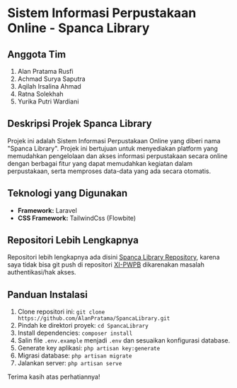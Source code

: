# Sistem Informasi Perpustakaan Online - Spanca Library

## Anggota Tim
1. Alan Pratama Rusfi
2. Achmad Surya Saputra
3. Aqilah Irsalina Ahmad
4. Ratna Solekhah
5. Yurika Putri Wardiani

## Deskripsi Projek Spanca Library
Projek ini adalah Sistem Informasi Perpustakaan Online yang diberi nama "Spanca Library". Projek ini bertujuan untuk menyediakan platform yang memudahkan pengelolaan dan akses informasi perpustakaan secara online dengan berbagai fitur yang dapat memudahkan kegiatan dalam perpustakaan, serta memproses data-data yang ada secara otomatis.

## Teknologi yang Digunakan
- **Framework:** Laravel
- **CSS Framework:** TailwindCss (Flowbite)

## Repositori Lebih Lengkapnya
Repositori lebih lengkapnya ada disini [Spanca Library Repository](https://github.com/AlanPratama/SpancaLibrary), karena saya tidak bisa git push di repositori [XI-PWPB](https://github.com/RPL-SMKN-65-JKT/XI-PWPB) dikarenakan masalah authentikasi/hak akses.

## Panduan Instalasi
1. Clone repositori ini: `git clone https://github.com/AlanPratama/SpancaLibrary.git`
2. Pindah ke direktori proyek: `cd SpancaLibrary`
3. Install dependencies: `composer install`
4. Salin file `.env.example` menjadi `.env` dan sesuaikan konfigurasi database.
5. Generate key aplikasi: `php artisan key:generate`
6. Migrasi database: `php artisan migrate`
7. Jalankan server: `php artisan serve`

Terima kasih atas perhatiannya!
